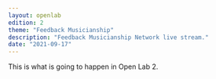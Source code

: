 ```yaml
---
layout: openlab
edition: 2
theme: "Feedback Musicianship"
description: "Feedback Musicianship Network live stream."
date: "2021-09-17"
---
```


This is what is going to happen in Open Lab 2.
